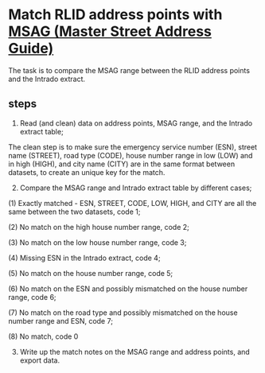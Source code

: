 # Match RLID address points with [MSAG (Master Street Address Guide)](https://nenawiki.org/wiki/MSAG_(Master_Street_Address_Guide))

The task is to compare the MSAG range between the RLID address points and the Intrado extract.

## steps

1. Read (and clean) data on address points, MSAG range, and the Intrado extract table;

The clean step is to make sure the emergency service number (ESN), street name (STREET), road type (CODE), house number range in low (LOW) and in high (HIGH), and city name (CITY) are in the same format between datasets, to create an unique key for the match. 

2. Compare the MSAG range and Intrado extract table by different cases;

(1) Exactly matched - ESN, STREET, CODE, LOW, HIGH, and CITY are all the same between the two datasets, code 1;

(2) No match on the high house number range, code 2;

(3) No match on the low house number range, code 3;

(4) Missing ESN in the Intrado extract, code 4;

(5) No match on the house number range, code 5;

(6) No match on the ESN and possibly mismatched on the house number range, code 6;

(7) No match on the road type and possibly mismatched on the house number range and ESN, code 7;

(8) No match, code 0

3. Write up the match notes on the MSAG range and address points, and export data.
